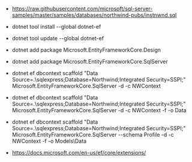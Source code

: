 * https://raw.githubusercontent.com/microsoft/sql-server-samples/master/samples/databases/northwind-pubs/instnwnd.sql
* dotnet tool install --global dotnet-ef
* dotnet tool update --global dotnet-ef
* dotnet add package Microsoft.EntityFrameworkCore.Design
* dotnet add package Microsoft.EntityFrameworkCore.SqlServer
* dotnet ef dbcontext scaffold "Data Source=.\sqlexpress;Database=Northwind;Integrated Security=SSPI;" Microsoft.EntityFrameworkCore.SqlServer -d -c NWContext
* dotnet ef dbcontext scaffold "Data Source=.\sqlexpress;Database=Northwind;Integrated Security=SSPI;" Microsoft.EntityFrameworkCore.SqlServer -d -c NWContext -f -o Data
* dotnet ef dbcontext scaffold "Data Source=.\sqlexpress;Database=Northwind;Integrated Security=SSPI;" Microsoft.EntityFrameworkCore.SqlServer --schema Profile -d -c NWContext -f -o Models\Data


* https://docs.microsoft.com/en-us/ef/core/extensions/
